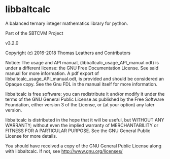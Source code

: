 # libbaltcalc

A balanced ternary integer mathematics library for python.

Part of the SBTCVM Project

v3.2.0

Copyright (c) 2016-2018 Thomas Leathers and Contributors 


Notice: The usage and API manual, (libbaltcalc_usage_API_manual.odt) is under a different license:
the GNU Free Documentation License. See said manual for more information.
A pdf export of libbaltcalc_usage_API_manual.odt, is provided and should be considered
an Opaque copy. See the Gnu FDL in the manual itself for more information.


  libbaltcalc is free software: you can redistribute it and/or modify
  it under the terms of the GNU General Public License as published by
  the Free Software Foundation, either version 3 of the License, or
  (at your option) any later version.
  
  libbaltcalc is distributed in the hope that it will be useful,
  but WITHOUT ANY WARRANTY; without even the implied warranty of
  MERCHANTABILITY or FITNESS FOR A PARTICULAR PURPOSE. See the
  GNU General Public License for more details.
 
  You should have received a copy of the GNU General Public License
  along with libbaltcalc. If not, see <http://www.gnu.org/licenses/>

